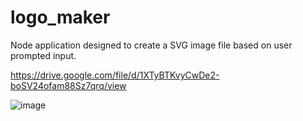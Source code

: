 # logo_maker
Node application designed to create a SVG image file based on user prompted input.

https://drive.google.com/file/d/1XTyBTKvyCwDe2-boSV24ofam88Sz7qrq/view


![image](https://github.com/JMDT1004/logo_maker/assets/131495987/64cb3a5f-41fc-4094-b2e2-2c03ccc238ae)
